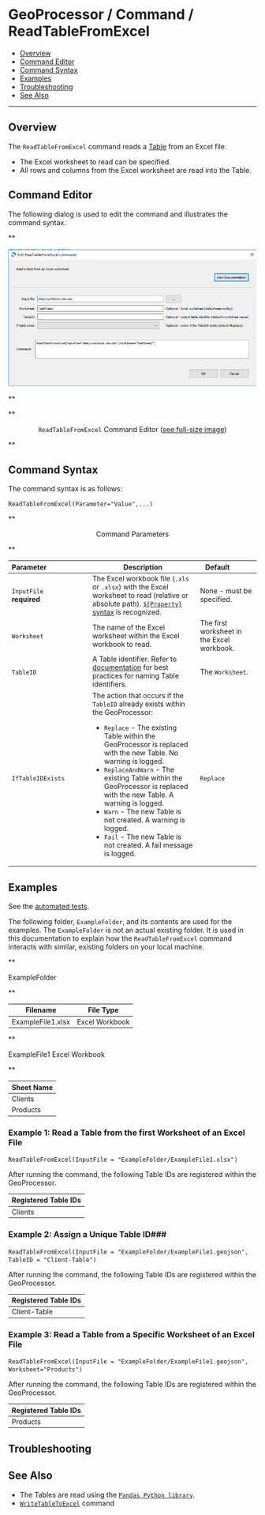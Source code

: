 # GeoProcessor / Command / ReadTableFromExcel #

*   [Overview](#overview)
*   [Command Editor](#command-editor)
*   [Command Syntax](#command-syntax)
*   [Examples](#examples)
*   [Troubleshooting](#troubleshooting)
*   [See Also](#see-also)

-------------------------

## Overview ##

The `ReadTableFromExcel` command reads a [Table](../../introduction/introduction.md#table) from an Excel file. 

*   The Excel worksheet to read can be specified. 
*   All rows and columns from the Excel worksheet are read into the Table. 

## Command Editor ##

The following dialog is used to edit the command and illustrates the command syntax.

**<p style="text-align: center;">
![ReadTableFromExcel](ReadTableFromExcel.png)
</p>**

**<p style="text-align: center;">
`ReadTableFromExcel` Command Editor (<a href="../ReadTableFromExcel.png">see full-size image</a>)
</p>**

## Command Syntax ##

The command syntax is as follows:

```text
ReadTableFromExcel(Parameter="Value",...)
```
**<p style="text-align: center;">
Command Parameters
</p>**

|**Parameter**&nbsp;&nbsp;&nbsp;&nbsp;&nbsp;&nbsp;&nbsp;&nbsp;&nbsp;&nbsp;&nbsp;&nbsp;&nbsp;&nbsp;&nbsp;&nbsp;&nbsp;&nbsp;&nbsp;&nbsp;&nbsp; | **Description** | **Default**&nbsp;&nbsp;&nbsp;&nbsp;&nbsp;&nbsp;&nbsp;&nbsp;&nbsp;&nbsp; |
| --------------|-----------------|----------------- |
| `InputFile` <br>**required**| The Excel workbook file (`.xls` or `.xlsx`) with the Excel worksheet to read (relative or absolute path). [`${Property}` syntax](../../introduction/introduction.md#geoprocessor-properties-property) is recognized.| None - must be specified. |
| `Worksheet` | The name of the Excel worksheet within the Excel workbook to read.|The first worksheet in the Excel workbook.|
| `TableID` | A Table identifier. Refer to [documentation](../../best-practices/table-identifiers.md) for best practices for naming Table identifiers.|The `Worksheet`.|
|`IfTableIDExists` | The action that occurs if the `TableID` already exists within the GeoProcessor:<ul><li>`Replace` - The existing Table within the GeoProcessor is replaced with the new Table. No warning is logged.</li><li>`ReplaceAndWarn` - The existing Table within the GeoProcessor is replaced with the new Table. A warning is logged.</li><li>`Warn` - The new Table is not created. A warning is logged.</li><li>`Fail` - The new Table is not created. A fail message is logged.</li></ul> | `Replace` | 

## Examples ##

See the [automated tests](https://github.com/OpenWaterFoundation/owf-app-geoprocessor-python-test/tree/main/test/commands/ReadTableFromExcel).

The following folder, `ExampleFolder`, and its contents are used for the examples. 
The `ExampleFolder` is not an actual existing folder.
It is used in this documentation to explain how the `ReadTableFromExcel` command interacts with similar, existing folders on your local machine.

**<p style="text-align: left;">
ExampleFolder
</p>**

|Filename|File Type|
| ---- |---|
| ExampleFile1.xlsx |Excel Workbook|

**<p style="text-align: left;">
ExampleFile1 Excel Workbook
</p>**

|Sheet Name|
| ---- |
|Clients  |
|Products |

### Example 1: Read a Table from the first Worksheet of an Excel File ###

```
ReadTableFromExcel(InputFile = "ExampleFolder/ExampleFile1.xlsx")
```

After running the command, the following Table IDs are registered within the GeoProcessor. 

|Registered Table IDs|
|------|
|Clients|

### Example 2: Assign a Unique Table ID###

```
ReadTableFromExcel(InputFile = "ExampleFolder/ExampleFile1.geojson", TableID = "Client-Table")
```

After running the command, the following Table IDs are registered within the GeoProcessor. 

|Registered Table IDs|
|------|
|Client-Table|

### Example 3: Read a Table from a Specific Worksheet of an Excel File ###

```
ReadTableFromExcel(InputFile = "ExampleFolder/ExampleFile1.geojson", Worksheet="Products")
```

After running the command, the following Table IDs are registered within the GeoProcessor. 

|Registered Table IDs|
|------|
|Products|

## Troubleshooting ##

## See Also ##

*   The Tables are read using the [`Pandas Python library`](https://pandas.pydata.org/). 
*   [`WriteTableToExcel`](../WriteTableToExcel/WriteTableToExcel.md) command
